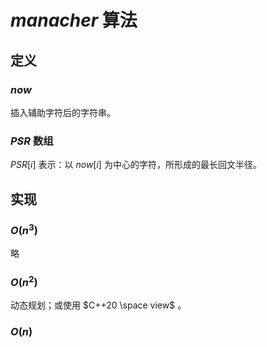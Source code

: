# $manacher$ 算法

## 定义

### $now$

插入辅助字符后的字符串。

### $PSR$ 数组

$PSR[i]$ 表示：以 $now[i]$ 为中心的字符，所形成的最长回文半径。

## 实现

### $O(n^3)$

略

### $O(n^2)$

动态规划；或使用 $C++20 \space view$ 。 

### $O(n)$
